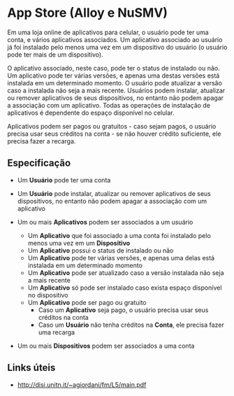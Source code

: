 # App Store (Alloy e NuSMV)

Em uma loja online de aplicativos para celular, o usuário pode ter uma conta, e vários aplicativos associados. Um aplicativo associado ao usuário já foi instalado pelo menos uma vez em um dispositivo do usuário (o usuário pode ter mais de um dispositivo).

O aplicativo associado, neste caso, pode ter o status de instalado ou não. Um aplicativo pode ter várias versões, e apenas uma destas versões está instalada em um determinado momento. O usuário pode atualizar a versão caso a instalada não seja a mais recente. Usuários podem instalar, atualizar ou remover aplicativos de seus dispositivos, no entanto não podem apagar a associação com um aplicativo. Todas as operações de instalação de aplicativos é dependente do espaço disponível no celular.

Aplicativos podem ser pagos ou gratuitos - caso sejam pagos, o usuário precisa usar seus créditos na conta - se não houver crédito suficiente, ele precisa fazer a recarga.

## Especificação
- Um **Usuário** pode ter uma conta
- Um **Usuário** pode instalar, atualizar ou remover aplicativos de seus dispositivos, no entanto não podem apagar a associação com um aplicativo

- Um ou mais **Aplicativos** podem ser associados a um usuário
  - Um **Aplicativo** que foi associado a uma conta foi instalado pelo menos uma vez em um **Dispositivo**
  - Um **Aplicativo** possui o status de instalado ou não
  - Um **Aplicativo** pode ter várias versões, e apenas uma delas está instalada em um determinado momento
  - Um **Aplicativo** pode ser atualizado caso a versão instalada não seja a mais recente
  - Um **Aplicativo** só pode ser instalado caso exista espaço disponível no dispositivo
  - Um **Aplicativo** pode ser pago ou gratuito
    - Caso um **Aplicativo** seja pago, o usuário precisa usar seus créditos na conta
    - Caso um **Usuário** não tenha créditos na **Conta**, ele precisa fazer uma recarga

- Um ou mais **Dispositivos** podem ser associados a uma conta

## Links úteis
* http://disi.unitn.it/~agiordani/fm/L5/main.pdf
